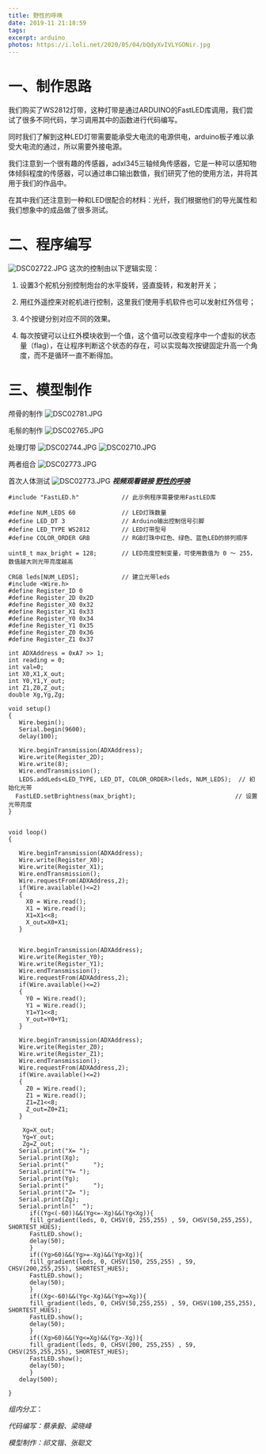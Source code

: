 ```yaml
---
title: 野性的呼唤
date: 2019-11 21:18:59
tags:
excerpt: arduino
photos: https://i.loli.net/2020/05/04/bQdyXvIVLYGONir.jpg
---
```

 # 一、制作思路

我们购买了WS2812灯带，这种灯带是通过ARDUINO的FastLED库调用，我们尝试了很多不同代码，学习调用其中的函数进行代码编写。


同时我们了解到这种LED灯带需要能承受大电流的电源供电，arduino板子难以承受大电流的通过，所以需要外接电源。


我们注意到一个很有趣的传感器，adxl345三轴倾角传感器，它是一种可以感知物体倾斜程度的传感器，可以通过串口输出数值，我们研究了他的使用方法，并将其用于我们的作品中。


在其中我们还注意到一种和LED很配合的材料：光纤，我们根据他们的导光属性和我们想象中的成品做了很多测试。




# 二、程序编写


![DSC02722.JPG](https://i.loli.net/2020/05/04/aBc8YwuoesZz3bC.jpg)
这次的控制由以下逻辑实现：

1. 设置3个舵机分别控制炮台的水平旋转，竖直旋转，和发射开关；

2. 用红外遥控来对舵机进行控制，这里我们使用手机软件也可以发射红外信号；

3. 4个按键分别对应不同的效果。

4. 每次按键可以让红外模块收到一个值，这个值可以改变程序中一个虚拟的状态量（flag），在让程序判断这个状态的存在，可以实现每次按键固定升高一个角度，而不是循环一直不断得加。

# 三、模型制作



颅骨的制作
![DSC02781.JPG](https://i.loli.net/2020/05/04/3oyIWgOjnETchQN.jpg)

毛鬃的制作
![DSC02765.JPG](https://i.loli.net/2020/05/04/5kjKxVH2BMYvWmZ.jpg)

处理灯带
![DSC02744.JPG](https://i.loli.net/2020/05/04/5m4wJiIboBz6Vu2.jpg)
![DSC02710.JPG](https://i.loli.net/2020/05/04/bQdyXvIVLYGONir.jpg)

两者组合
![DSC02773.JPG](https://i.loli.net/2020/05/04/xlMgdfhbFVGE3in.jpg)

首次人体测试
![DSC02773.JPG](https://i.loli.net/2020/05/04/xlMgdfhbFVGE3in.jpg)
***视频观看链接 [野性的呼唤](https://www.bilibili.com/video/BV1GE411e7CE)***

```
#include "FastLED.h"            // 此示例程序需要使用FastLED库
 
#define NUM_LEDS 60             // LED灯珠数量
#define LED_DT 3                // Arduino输出控制信号引脚
#define LED_TYPE WS2812         // LED灯带型号
#define COLOR_ORDER GRB         // RGB灯珠中红色、绿色、蓝色LED的排列顺序
 
uint8_t max_bright = 128;       // LED亮度控制变量，可使用数值为 0 ～ 255， 数值越大则光带亮度越高
 
CRGB leds[NUM_LEDS];            // 建立光带leds
#include <Wire.h>
#define Register_ID 0 
#define Register_2D 0x2D 
#define Register_X0 0x32 
#define Register_X1 0x33 
#define Register_Y0 0x34 
#define Register_Y1 0x35 
#define Register_Z0 0x36
#define Register_Z1 0x37 
 
int ADXAddress = 0xA7 >> 1;
int reading = 0; 
int val=0;
int X0,X1,X_out;
int Y0,Y1,Y_out;
int Z1,Z0,Z_out;
double Xg,Yg,Zg;
 
void setup()
{
   Wire.begin();         
   Serial.begin(9600);  
   delay(100);
   
   Wire.beginTransmission(ADXAddress);
   Wire.write(Register_2D);
   Wire.write(8);                
   Wire.endTransmission();
   LEDS.addLeds<LED_TYPE, LED_DT, COLOR_ORDER>(leds, NUM_LEDS);  // 初始化光带  
  FastLED.setBrightness(max_bright);                            // 设置光带亮度
}     

 
void loop()
{
   
   Wire.beginTransmission(ADXAddress); 
   Wire.write(Register_X0);
   Wire.write(Register_X1);
   Wire.endTransmission();
   Wire.requestFrom(ADXAddress,2); 
   if(Wire.available()<=2)   
   {
     X0 = Wire.read();
     X1 = Wire.read(); 
     X1=X1<<8;
     X_out=X0+X1;   
   }
 
  
   Wire.beginTransmission(ADXAddress); 
   Wire.write(Register_Y0);
   Wire.write(Register_Y1);
   Wire.endTransmission();
   Wire.requestFrom(ADXAddress,2); 
   if(Wire.available()<=2)   
   {
     Y0 = Wire.read();
     Y1 = Wire.read(); 
     Y1=Y1<<8;
     Y_out=Y0+Y1;
   }
  
   Wire.beginTransmission(ADXAddress); 
   Wire.write(Register_Z0);
   Wire.write(Register_Z1);
   Wire.endTransmission();
   Wire.requestFrom(ADXAddress,2); 
   if(Wire.available()<=2)   
   {
     Z0 = Wire.read();
     Z1 = Wire.read(); 
     Z1=Z1<<8;
     Z_out=Z0+Z1;
   }
  
    Xg=X_out;  
    Yg=Y_out;  
    Zg=Z_out;  
   Serial.print("X= ");
   Serial.print(Xg);
   Serial.print("       ");
   Serial.print("Y= ");
   Serial.print(Yg);
   Serial.print("       ");
   Serial.print("Z= ");
   Serial.print(Zg);
   Serial.println("  ");
      if((Yg<(-60))&&(Yg<=-Xg)&&(Yg<Xg)){
      fill_gradient(leds, 0, CHSV(0, 255,255) , 59, CHSV(50,255,255), SHORTEST_HUES);
      FastLED.show();
      delay(50);
      }
      if((Yg>60)&&(Yg>=-Xg)&&(Yg>Xg)){
      fill_gradient(leds, 0, CHSV(150, 255,255) , 59, CHSV(200,255,255), SHORTEST_HUES);
      FastLED.show();
      delay(50);
      }      
      if((Xg<-60)&&(Yg<-Xg)&&(Yg>=Xg)){
      fill_gradient(leds, 0, CHSV(50,255,255) , 59, CHSV(100,255,255), SHORTEST_HUES);
      FastLED.show();
      delay(50);
      }
      if((Xg>60)&&(Yg<=Xg)&&(Yg>-Xg)){
      fill_gradient(leds, 0, CHSV(200, 255,255) , 59, CHSV(255,255,255), SHORTEST_HUES);
      FastLED.show();
      delay(50);
      }
   delay(500);
   
}
```

*组内分工*：

*代码编写：蔡承毅、梁晓峰*

*模型制作：祁文锴、张聪文*





